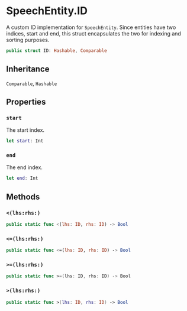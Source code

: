 # SpeechEntity.ID

A custom ID implementation for `SpeechEntity`.
Since entities have two indices, start and end,
this struct encapsulates the two for indexing and sorting purposes.

``` swift
public struct ID: Hashable, Comparable
```

## Inheritance

`Comparable`, `Hashable`

## Properties

### `start`

The start index.

``` swift
let start: Int
```

### `end`

The end index.

``` swift
let end: Int
```

## Methods

### `<(lhs:rhs:)`

``` swift
public static func <(lhs: ID, rhs: ID) -> Bool
```

### `<=(lhs:rhs:)`

``` swift
public static func <=(lhs: ID, rhs: ID) -> Bool
```

### `>=(lhs:rhs:)`

``` swift
public static func >=(lhs: ID, rhs: ID) -> Bool
```

### `>(lhs:rhs:)`

``` swift
public static func >(lhs: ID, rhs: ID) -> Bool
```
